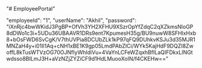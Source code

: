 "# EmployeePortal"

"employeeId": "1",
"userName": "Akhil",
"password": "iXnRjc4bwWKidJ3PgBP+OfVh3YH2XFHU9XSzrOpYfZdqC2qXZkmsNloGP8dDWo1c3i+5UDu36UBAAVR1DRs9ent7KpumesH35g/BU9nuwW8SFHlxHxb8+bOsFWD6SvCgK/V7thUVPia8DCUbZLk1kP97qFQ9DUhkvKSJu3d35MJR1MNZaH4y+i01Il1Aq+cNH1xBE1K9gp05LmdPAbZICi/WYk5KajHdF9DQZI8ZwoffL8kTusWTVzOG70OJNfIyWhIdiVu+4VaYnLCFeWZqxhBfILaQIFDkxLINGtwdsso8BILmJ3H+aVzNZjZYZiCF9d1HdLMuooXoIN/f4CKEHw=="

 